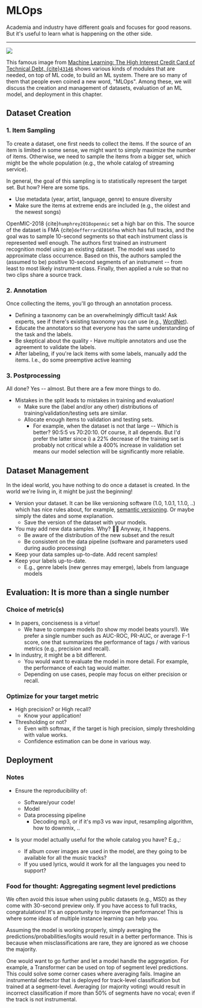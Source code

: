 # MLOps

Academia and industry have different goals and focuses for good reasons. But it's useful to learn what is happening on the other side.   

---

![](_img_mlops-continuous-delivery-and-automation-pipelines-in-machine-learning-1-elements-of-ml.png)

This famous image from [Machine Learning: The High Interest Credit Card of Technical Debt, {cite}`43146`](https://research.google/pubs/pub43146/)
shows various kinds of modules that are needed, on top of ML code, to build an ML system. There are so many of them that people even coined a new word, "MLOps". Among these, we will discuss the creation and management of datasets, evaluation of an ML model, and deployment in this chapter.   


## Dataset Creation
### 1. Item Sampling

To create a dataset, one first needs to collect the items. If the source of an item is limited in some sense, we might want to simply maximize the number of items. Otherwise, we need to sample the items from a bigger set, which might be the whole population (e.g., the whole catalog of streaming service).

In general, the goal of this sampling is to statistically represent the target set. But how? Here are some tips. 

 - Use metadata (year, artist, language, genre) to ensure diversity
 - Make sure the items at extreme ends are included (e.g., the oldest and the newest songs)
 
OpenMIC-2018 {cite}`humphrey2018openmic` set a high bar on this. The source of the dataset is FMA {cite}`defferrard2016fma` which has full tracks, and the goal was to sample 10-second segments so that each instrument class is represented well enough. The authors first trained an instrument recognition model using an existing dataset. The model was used to approximate class occurrence. Based on this, the authors sampled the (assumed to be) positive 10-second segments of an instrument -- from least to most likely instrument class. Finally, then applied a rule so that no two clips share a source track.

### 2. Annotation
Once collecting the items, you'll go through an annotation process.
 
 - Defining a taxonomy can be an overwhelmingly difficult task! Ask experts, see if there's existing taxonomy you can use (e.g., [WordNet](https://wordnet.princeton.edu)). 
 - Educate the annotators so that everyone has the same understanding of the task and the labels. 
 - Be skeptical about the quality - Have multiple annotators and use the agreement to validate the labels.
 - After labeling, if you're lack items with some labels, manually add the items. I.e., do some preemptive active learning

### 3. Postprocessing

All done? Yes -- almost. But there are a few more things to do.
 
 - Mistakes in the split leads to mistakes in training and evaluation!       
   - Make sure the (label and/or any other) distributions of training/validation/testing sets are similar. 
   - Allocate enough items to validation and testing sets.
     - For example, when the dataset is not that large -- Which is better? 90:5:5 vs 70:20:10. Of course, it all depends. But I'd prefer the latter since i) a 22% decrease of the training set is probably not critical while a 400% increase in validation set means our model selection will be significantly more reliable.   

## Dataset Management

In the ideal world, you have nothing to do once a dataset is created. In the world we're living in, it might be just the beginning!

 - Version your dataset. It can be like versioning software (1.0, 1.0.1, 1.1.0, ..) which has nice rules about, for example, [semantic versioning](https://semver.org/). Or maybe simply the dates and some explanation.
   - Save the version of the dataset with your models.  
 - You may add new data samples. Why? 🤷‍♀️ Anyway, it happens. 
   - Be aware of the distribution of the new subset and the result 
   - Be consistent on the data pipeline (software and parameters used during audio processing) 
 - Keep your data samples up-to-date. Add recent samples!
 - Keep your labels up-to-date. 
   - E.g., genre labels (new genres may emerge), labels from language models 

## Evaluation: It is more than a single number
### Choice of metric(**s**)
- In papers, conciseness is a virtue!
  - We have to compare models (to show my model beats yours!). We prefer a single number such as AUC-ROC, PR-AUC, or average F-1 score, one that summarizes the performance of tags / with various metrics (e.g., precision and recall).
- In industry, it might be a bit different.
  - You would want to evaluate the model in more detail. For example, the performance of each tag would matter.
  - Depending on use cases, people may focus on either precision or recall. 

### Optimize for your target metric

- High precision? or High recall?
  - Know your application!
- Thresholding or not?
  - Even with softmax, if the target is high precision, simply thresholding with value works. 
  - Confidence estimation can be done in various way. 

## Deployment
### Notes
  - Ensure the reproducibility of:
    - Software/your code!
    - Model 
    - Data processing pipeline
      - Decoding mp3, or if it's mp3 vs wav input, resampling algorithm, how to downmix, ..
        
  - Is your model actually useful for the whole catalog you have? E.g.,:
    - If album cover images are used in the model, are they going to be available for all the music tracks? 
    - If you used lyrics, would it work for all the languages you need to support?  

### Food for thought: Aggregating segment level predictions

We often avoid this issue when using public datasets (e.g., MSD) as they come with 30-second preview only. If you have access to full tracks, congratulations! It's an opportunity to improve the performance! This is where some ideas of multiple instance learning can help you.    

Assuming the model is working properly, simply averaging the predictions/probabilities/logits would result in a better performance. This is because when misclassifications are rare, they are ignored as we choose the majority.

One would want to go further and let a model handle the aggregation. For example, a Transformer can be used on top of segment level predictions. This could solve some corner cases where averaging fails. Imagine an instrumental detector that is deployed for track-level classification but trained at a segment-level. Averaging (or majority voting) would result in incorrect classification if more than 50% of segments have no vocal; even if the track is not instrumental.

